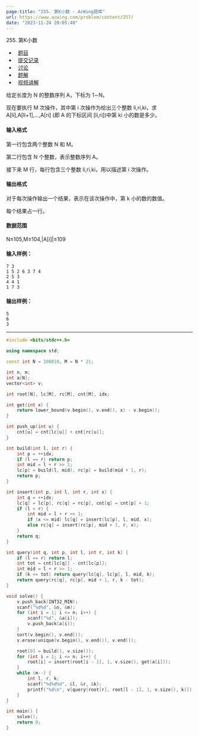 ```yaml
---
page-title: "255. 第K小数 - AcWing题库"
url: https://www.acwing.com/problem/content/257/
date: "2023-11-24 20:05:40"
---
```

255\. 第K小数

-     [题目](https://www.acwing.com/problem/content/description/257/)
-     [提交记录](https://www.acwing.com/problem/content/submission/257/)
-     [讨论](https://www.acwing.com/problem/content/discussion/index/257/1/)
-     [题解](https://www.acwing.com/problem/content/solution/257/1/)
-     [视频讲解](https://www.acwing.com/problem/content/video/257/)

  

给定长度为 N 的整数序列 A，下标为 1∼N。

现在要执行 M 次操作，其中第 i 次操作为给出三个整数 li,ri,ki，求 A\[li\],A\[li+1\],…,A\[ri\] (即 A 的下标区间 \[li,ri\])中第 ki 小的数是多少。

#### 输入格式

第一行包含两个整数 N 和 M。

第二行包含 N 个整数，表示整数序列 A。

接下来 M 行，每行包含三个整数 li,ri,ki，用以描述第 i 次操作。

#### 输出格式

对于每次操作输出一个结果，表示在该次操作中，第 k 小的数的数值。

每个结果占一行。

#### 数据范围

N≤105,M≤104,|A\[i\]|≤109

#### 输入样例：

```
7 3
1 5 2 6 3 7 4
2 5 3
4 4 1
1 7 3
```

#### 输出样例：

```
5
6
3
```

---

```cpp
#include <bits/stdc++.h>

using namespace std;

const int N = 100010, M = N * 21;

int n, m;
int a[N];
vector<int> v;

int root[N], lc[M], rc[M], cnt[M], idx;

int get(int x) {
    return lower_bound(v.begin(), v.end(), x) - v.begin();
}

int push_up(int u) {
    cnt[u] = cnt[lc[u]] + cnt[rc[u]];
}

int build(int l, int r) {
    int p = ++idx;
    if (l == r) return p;
    int mid = l + r >> 1;
    lc[p] = build(l, mid), rc[p] = build(mid + 1, r);
    return p;
}

int insert(int p, int l, int r, int x) {
    int q = ++idx;
    lc[q] = lc[p], rc[q] = rc[p], cnt[q] = cnt[p] + 1;
    if (l < r) {
        int mid = l + r >> 1;
        if (x <= mid) lc[q] = insert(lc[p], l, mid, x);
        else rc[q] = insert(rc[p], mid + 1, r, x);
    }
    return q;
}

int query(int q, int p, int l, int r, int k) {
    if (l == r) return l;
    int tot = cnt[lc[q]] - cnt[lc[p]];
    int mid = l + r >> 1;
    if (k <= tot) return query(lc[q], lc[p], l, mid, k);
    return query(rc[q], rc[p], mid + 1, r, k - tot);
}

void solve() {
    v.push_back(INT32_MIN);
    scanf("%d%d", &n, &m);
    for (int i = 1; i <= n; i++) {
        scanf("%d", &a[i]);
        v.push_back(a[i]);
    }
    sort(v.begin(), v.end());
    v.erase(unique(v.begin(), v.end()), v.end());

    root[0] = build(1, v.size());
    for (int i = 1; i <= n; i++) {
        root[i] = insert(root[i - 1], 1, v.size(), get(a[i]));
    }
    while (m--) {
        int l, r, k;
        scanf("%d%d%d", &l, &r, &k);
        printf("%d\n", v[query(root[r], root[l - 1], 1, v.size(), k)]);
    }
}

int main() {
    solve();
    return 0;
}
```